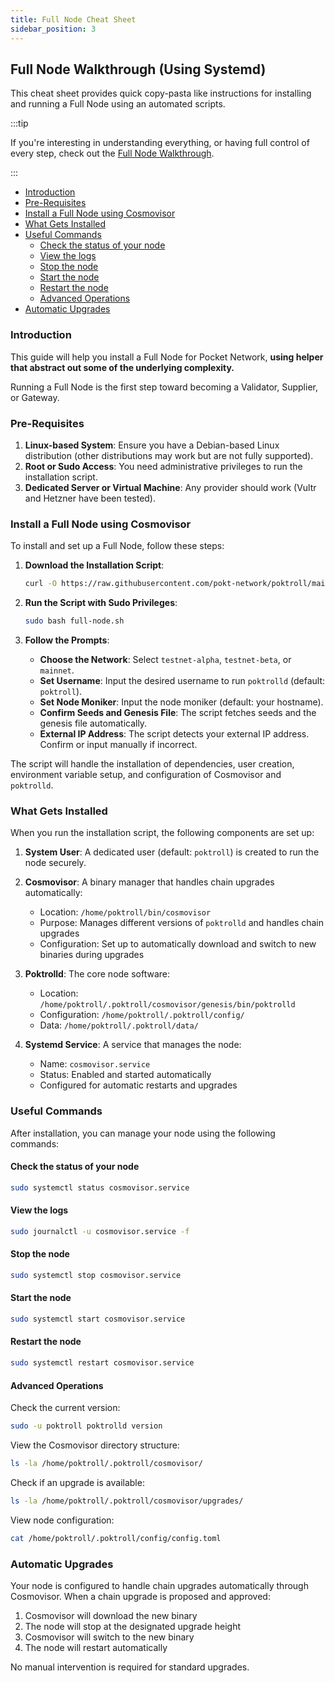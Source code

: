 ```yaml
---
title: Full Node Cheat Sheet
sidebar_position: 3
---
```


## Full Node Walkthrough (Using Systemd) <!-- omit in toc -->

This cheat sheet provides quick copy-pasta like instructions for installing and
running a Full Node using an automated scripts.

:::tip

If you're interesting in understanding everything, or having full control of every
step, check out the [Full Node Walkthrough](../run_a_node/full_node_walkthrough.md).

:::

- [Introduction](#introduction)
- [Pre-Requisites](#pre-requisites)
- [Install a Full Node using Cosmovisor](#install-a-full-node-using-cosmovisor)
- [What Gets Installed](#what-gets-installed)
- [Useful Commands](#useful-commands)
  - [Check the status of your node](#check-the-status-of-your-node)
  - [View the logs](#view-the-logs)
  - [Stop the node](#stop-the-node)
  - [Start the node](#start-the-node)
  - [Restart the node](#restart-the-node)
  - [Advanced Operations](#advanced-operations)
- [Automatic Upgrades](#automatic-upgrades)

### Introduction

This guide will help you install a Full Node for Pocket Network,
**using helper that abstract out some of the underlying complexity.**

Running a Full Node is the first step toward becoming a Validator, Supplier, or Gateway.

### Pre-Requisites

1. **Linux-based System**: Ensure you have a Debian-based Linux distribution (other distributions may work but are not fully supported).
2. **Root or Sudo Access**: You need administrative privileges to run the installation script.
3. **Dedicated Server or Virtual Machine**: Any provider should work (Vultr and Hetzner have been tested).

### Install a Full Node using Cosmovisor

To install and set up a Full Node, follow these steps:

1. **Download the Installation Script**:

   ```bash
   curl -O https://raw.githubusercontent.com/pokt-network/poktroll/main/tools/installer/full-node.sh
   ```

2. **Run the Script with Sudo Privileges**:

   ```bash
   sudo bash full-node.sh
   ```

3. **Follow the Prompts**:

   - **Choose the Network**: Select `testnet-alpha`, `testnet-beta`, or `mainnet`.
   - **Set Username**: Input the desired username to run `poktrolld` (default: `poktroll`).
   - **Set Node Moniker**: Input the node moniker (default: your hostname).
   - **Confirm Seeds and Genesis File**: The script fetches seeds and the genesis file automatically.
   - **External IP Address**: The script detects your external IP address. Confirm or input manually if incorrect.

The script will handle the installation of dependencies, user creation, environment variable setup, and configuration of Cosmovisor and `poktrolld`.

### What Gets Installed

When you run the installation script, the following components are set up:

1. **System User**: A dedicated user (default: `poktroll`) is created to run the node securely.

2. **Cosmovisor**: A binary manager that handles chain upgrades automatically:

   - Location: `/home/poktroll/bin/cosmovisor`
   - Purpose: Manages different versions of `poktrolld` and handles chain upgrades
   - Configuration: Set up to automatically download and switch to new binaries during upgrades

3. **Poktrolld**: The core node software:

   - Location: `/home/poktroll/.poktroll/cosmovisor/genesis/bin/poktrolld`
   - Configuration: `/home/poktroll/.poktroll/config/`
   - Data: `/home/poktroll/.poktroll/data/`

4. **Systemd Service**: A service that manages the node:
   - Name: `cosmovisor.service`
   - Status: Enabled and started automatically
   - Configured for automatic restarts and upgrades

### Useful Commands

After installation, you can manage your node using the following commands:

#### Check the status of your node

```bash
sudo systemctl status cosmovisor.service
```

#### View the logs

```bash
sudo journalctl -u cosmovisor.service -f
```

#### Stop the node

```bash
sudo systemctl stop cosmovisor.service
```

#### Start the node

```bash
sudo systemctl start cosmovisor.service
```

#### Restart the node

```bash
sudo systemctl restart cosmovisor.service
```

#### Advanced Operations

Check the current version:

```bash
sudo -u poktroll poktrolld version
```

View the Cosmovisor directory structure:

```bash
ls -la /home/poktroll/.poktroll/cosmovisor/
```

Check if an upgrade is available:

```bash
ls -la /home/poktroll/.poktroll/cosmovisor/upgrades/
```

View node configuration:

```bash
cat /home/poktroll/.poktroll/config/config.toml
```

### Automatic Upgrades

Your node is configured to handle chain upgrades automatically through Cosmovisor. When a chain upgrade is proposed and approved:

1. Cosmovisor will download the new binary
2. The node will stop at the designated upgrade height
3. Cosmovisor will switch to the new binary
4. The node will restart automatically

No manual intervention is required for standard upgrades.

<!--
## Becoming a Validator

TODO(@okdas, #754): Add instructions for becoming a validator.

-->
